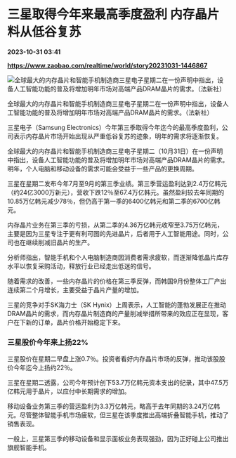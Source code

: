 # 三星取得今年来最高季度盈利 内存晶片料从低谷复苏

**2023-10-31 03:41**

**https://www.zaobao.com/realtime/world/story20231031-1446867**

![全球最大的内存晶片和智能手机制造商三星电子星期二在一份声明中指出，设备人工智能功能的普及将增加明年市场对高端产品DRAM晶片的需求。（法新社）](https://static.zaobao.com/s3fs-public/styles/article_large_full/public/articles/2023/10/31/SKOREA-ECONOMY-SAMSUNG-EARNINGS-024506.jpg?itok=BwZUDlaY "全球最大的内存晶片和智能手机制造商三星电子星期二在一份声明中指出，设备人工智能功能的普及将增加明年市场对高端产品DRAM晶片的需求。（法新社）")

全球最大的内存晶片和智能手机制造商三星电子星期二在一份声明中指出，设备人工智能功能的普及将增加明年市场对高端产品DRAM晶片的需求。（法新社）

三星电子（Samsung Electronics）今年第三季取得今年迄今的最高季度盈利，公司表示内存晶片市场开始出现从严重低谷复苏的迹象，明年的需求将逐渐恢复。

全球最大的内存晶片和智能手机制造商三星电子星期二（10月31日）在一份声明中指出，设备人工智能功能的普及将增加明年市场对高端产品DRAM晶片的需求。明年，个人电脑和移动设备的需求可能会受益于一些产品的更换周期。

三星在星期二发布今年7月至9月的第三季业绩。第三季营运盈利达到2.4万亿韩元（约24亿3000万新元），营收下跌12％至67.4万亿韩元。虽然盈利较去年同期的10.85万亿韩元减少78％，但仍高于第一季的6400亿韩元和第二季的6700亿韩元。

内存晶片业务在第三季的亏损，从第二季的4.36万亿韩元收窄至3.75万亿韩元，主要是因为三星专注于更有利可图的先进晶片，后者用于人工智能用途。同时，公司也在继续削减旧晶片的生产。

分析师指出，智能手机和个人电脑制造商因消费者需求疲软，而逐渐降低晶片库存水平以恢复采购活动，释放行业已经走出低迷的信号。

随着需求的改善，一些内存晶片的价格在第三季反弹，而韩国9月份整体工厂产出连续第二个月增长，主要受益于晶片产量的增加。

三星的竞争对手SK海力士（SK Hynix）上周表示，人工智能的蓬勃发展正在推动DRAM晶片的需求，而内存晶片制造商的产量削减举措所带来的效应正在显现，客户在下新的订单，晶片价格开始稳定下来。

### 三星股价今年来上扬22%

三星股价在星期二早盘上涨0.7％。投资者看好内存晶片市场的反弹，推动该股股价今年迄今上扬约22％。

三星在星期二透露，公司今年预计创下53.7万亿韩元资本支出的纪录，其中47.5万亿韩元用于晶片，以应付中长期需求的增加。

移动设备业务第三季的营运盈利为3.3万亿韩元，略高于去年同期的3.24万亿韩元。尽管整体智能手机市场疲软，但三星在该季度推出高端折叠智能手机，推动了销售表现。

一般上，三星第三季的移动设备和显示面板业务表现强劲，因为正好碰上公司推出旗舰智能手机。